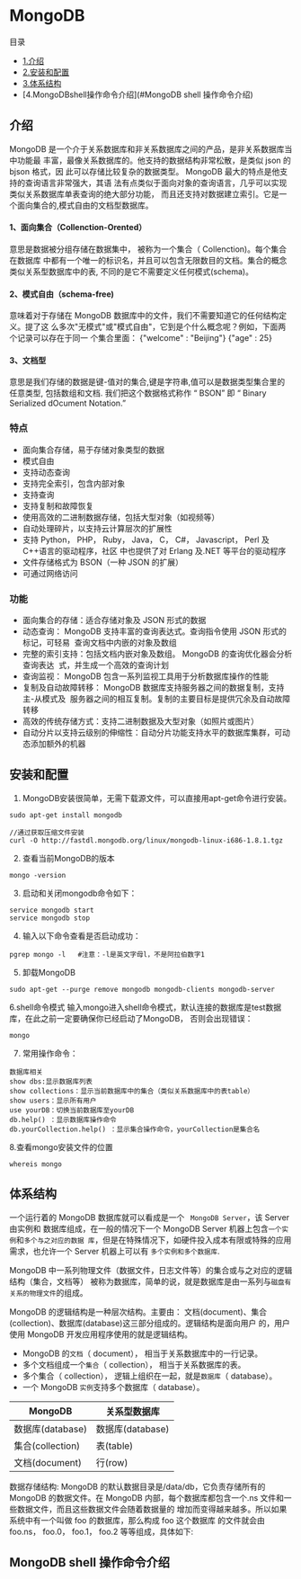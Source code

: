 # MongoDB

目录
* [1.介绍](#介绍)
* [2.安装和配置](#安装和配置)
* [3.体系结构](#体系结构)    
* [4.MongoDBshell操作命令介绍](#MongoDB shell 操作命令介绍)

## 介绍

  MongoDB 是一个介于关系数据库和非关系数据库之间的产品，是非关系数据库当中功能最
丰富，最像关系数据库的。他支持的数据结构非常松散，是类似 json 的 bjson 格式，因
此可以存储比较复杂的数据类型。 MongoDB 最大的特点是他支持的查询语言非常强大，其语
法有点类似于面向对象的查询语言，几乎可以实现类似关系数据库单表查询的绝大部分功能，
而且还支持对数据建立索引。它是一个面向集合的,模式自由的文档型数据库。

#### 1、面向集合（Collenction-Orented）
  意思是数据被分组存储在数据集中， 被称为一个集合（ Collenction)。每个集合在数据库
中都有一个唯一的标识名，并且可以包含无限数目的文档。集合的概念类似关系型数据库中的表,
不同的是它不需要定义任何模式(schema)。

#### 2、模式自由（schema-free)
  意味着对于存储在 MongoDB 数据库中的文件，我们不需要知道它的任何结构定义。提了这
么多次"无模式"或"模式自由"，它到是个什么概念呢？例如，下面两个记录可以存在于同一
个集合里面：
{"welcome" : "Beijing"}
{"age" : 25}

#### 3、文档型
  意思是我们存储的数据是键-值对的集合,键是字符串,值可以是数据类型集合里的任意类型,
包括数组和文档. 我们把这个数据格式称作 “ BSON” 即 “ Binary Serialized dOcument
Notation.”

### 特点
- 面向集合存储，易于存储对象类型的数据
- 模式自由
- 支持动态查询
- 支持完全索引，包含内部对象
- 支持查询
- 支持复制和故障恢复
- 使用高效的二进制数据存储，包括大型对象（如视频等）
- 自动处理碎片，以支持云计算层次的扩展性
- 支持 Python， PHP， Ruby， Java， C， C#， Javascript， Perl 及 C++语言的驱动程序，社区
  中也提供了对 Erlang 及.NET 等平台的驱动程序
- 文件存储格式为 BSON（一种 JSON 的扩展）
- 可通过网络访问

### 功能
- 面向集合的存储：适合存储对象及 JSON 形式的数据
- 动态查询： MongoDB 支持丰富的查询表达式。查询指令使用 JSON 形式的标记，可轻易
  查询文档中内嵌的对象及数组
- 完整的索引支持：包括文档内嵌对象及数组。 MongoDB 的查询优化器会分析查询表达
  式，并生成一个高效的查询计划
- 查询监视： MongoDB 包含一系列监视工具用于分析数据库操作的性能
- 复制及自动故障转移： MongoDB 数据库支持服务器之间的数据复制，支持主-从模式及
  服务器之间的相互复制。复制的主要目标是提供冗余及自动故障转移
- 高效的传统存储方式：支持二进制数据及大型对象（如照片或图片）
- 自动分片以支持云级别的伸缩性：自动分片功能支持水平的数据库集群，可动态添加额外的机器


## 安装和配置

1. MongoDB安装很简单，无需下载源文件，可以直接用apt-get命令进行安装。 
```
sudo apt-get install mongodb

//通过获取压缩文件安装
curl -O http://fastdl.mongodb.org/linux/mongodb-linux-i686-1.8.1.tgz
```
2. 查看当前MongoDB的版本
```
mongo -version
```
3. 启动和关闭mongodb命令如下：
```
service mongodb start
service mongodb stop
```
4. 输入以下命令查看是否启动成功：
```
pgrep mongo -l   #注意：-l是英文字母l，不是阿拉伯数字1
```
5. 卸载MongoDB
```
sudo apt-get --purge remove mongodb mongodb-clients mongodb-server
```
6.shell命令模式
输入mongo进入shell命令模式，默认连接的数据库是test数据库，在此之前一定要确保你已经启动了MongoDB，
否则会出现错误： 
```
mongo
```
7. 常用操作命令：
```
数据库相关 
show dbs:显示数据库列表 
show collections：显示当前数据库中的集合（类似关系数据库中的表table） 
show users：显示所有用户 
use yourDB：切换当前数据库至yourDB 
db.help() ：显示数据库操作命令 
db.yourCollection.help() ：显示集合操作命令，yourCollection是集合名 
```
8.查看mongo安装文件的位置
```
whereis mongo
```


## 体系结构
 一个运行着的 MongoDB 数据库就可以看成是一个 ` MongoDB Server`，该 Server 由实例和
数据库组成，在一般的情况下一个 MongoDB Server 机器上包含`一个实例`和`多个与之对应的数据
库`，但是在特殊情况下，如硬件投入成本有限或特殊的应用需求，也允许一个 Server 机器上可以有
`多个实例和多个数据库`.

MongoDB 中一系列物理文件（数据文件，日志文件等）的集合或与之对应的逻辑结构（集合，文档等）
被称为数据库，简单的说，就是数据库是由一系列与`磁盘有关系的物理文件`的组成。

MongoDB 的逻辑结构是一种层次结构。主要由：
文档(document)、集合(collection)、数据库(database)这三部分组成的。逻辑结构是面向用户
的，用户使用 MongoDB 开发应用程序使用的就是逻辑结构。
* MongoDB 的`文档`（ document）， 相当于关系数据库中的一行记录。
* 多个文档组成一个`集合`（ collection）， 相当于关系数据库的表。
* 多个集合（ collection）， 逻辑上组织在一起，就是`数据库`（ database）。
* 一个 MongoDB `实例`支持多个数据库（ database）。

|MongoDB|关系型数据库|
|-|-|
|数据库(database)|数据库(database)|
|集合(collection)|表(table)|
|文档(document)|行(row)|

数据存储结构:
  MongoDB 的默认数据目录是/data/db，它负责存储所有的 MongoDB 的数据文件。在 MongoDB
内部，每个数据库都包含一个.ns 文件和一些数据文件，而且这些数据文件会随着数据量的
增加而变得越来越多。所以如果系统中有一个叫做 foo 的数据库，那么构成 foo 这个数据库
的文件就会由 foo.ns， foo.0， foo.1， foo.2 等等组成，具体如下:



## MongoDB shell 操作命令介绍


